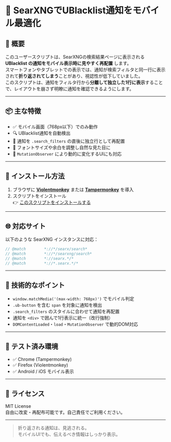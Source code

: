 # 📱 SearXNGでUBlacklist通知をモバイル最適化

## 📝 概要

このユーザースクリプトは、SearXNGの検索結果ページに表示される **UBlacklist の通知をモバイル表示時に見やすく再配置** します。  
スマートフォンやタブレットでの表示では、通知が検索フィルタと同一行に表示されて**折り返されてしまう**ことがあり、視認性が低下していました。  
このスクリプトは、通知をフィルタ行から**分離して独立した1行に表示**することで、レイアウトを崩さず明瞭に通知を確認できるようにします。

---

## 📦 主な特徴

- ✅ モバイル画面（768px以下）でのみ動作
- 🔍 UBlacklist通知を自動検出
- 📌 通知を `.search_filters` の直後に独立行として再配置
- 🎨 フォントサイズや余白を調整し自然な見た目に
- 🧠 `MutationObserver` により動的に変化するUIにも対応

---

## 🚀 インストール方法

1. ブラウザに **[Violentmonkey](https://violentmonkey.github.io/)** または **[Tampermonkey](https://www.tampermonkey.net/)** を導入  
2. スクリプトをインストール  
   👉 [このスクリプトをインストールする](https://raw.githubusercontent.com/koyasi777/searxng-ublacklist-mobile-notice-fix/main/searxng-ublacklist-notice-mobile-fix.user.js)

---

## 🌐 対応サイト

以下のような SearXNG インスタンスに対応：

```js
// @match        *://*/searx/search*
// @match        *://*/searxng/search*
// @match        *://searx.*/*
// @match        *://*.searx.*/*
```

---

## 🔧 技術的なポイント

- `window.matchMedia('(max-width: 768px)')` でモバイル判定
- `.ub-button` を含む `span` を対象に通知を検出
- `.search_filters` のスタイルに合わせて通知を再配置
- 通知を `<div>` で囲んで1行表示に統一（改行強制）
- `DOMContentLoaded`・`load`・`MutationObserver` で動的DOM対応

---

## 🧪 テスト済み環境

- ✅ Chrome (Tampermonkey)
- ✅ Firefox (Violentmonkey)
- ✅ Android / iOS モバイル表示

---

## 📜 ライセンス

MIT License  
自由に改変・再配布可能です。自己責任でご利用ください。

---

> 折り返される通知は、見逃される。  
> モバイルUIでも、伝えるべき情報はしっかり表示。
